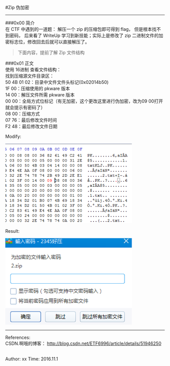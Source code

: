 #Zip 伪加密  

--------------------------------

###0x00 简介  
在 CTF 中遇到的一道题： 解压一个 zip 的压缩包即可得到 flag， 但是根本找不到密码， 后来看了 WriteUp 学习到新技能；实际上是修改了 zip 二进制文件的加密标志位，修改回去后就可以直接解压了。  

>下面内容，提前了解 Zip 文件结构

###0x01 正文  
使用 16进制 查看文件结构：  
找到压缩源文件目录区：   
50 4B 01 02：目录中文件文件头标记(0x02014b50)   
1F 00：压缩使用的 pkware 版本   
14 00：解压文件所需 pkware 版本   
00 00：全局方式位标记（有无加密，这个更改这里进行伪加密，改为09 00打开就会提示有密码了）   
08 00：压缩方式   
07 76：最后修改文件时间   
F2 48：最后修改文件日期   

Modify:  

<img src="Images/Image1.png" width="400">  

Result:  

<img src="Images/Image2.png" width="400">



</br>

--------------------------------
References:  
CSDN.啊哦的博客： <http://blog.csdn.net/ETF6996/article/details/51946250>

</br>
Author: xx  
Time: 2016.11.1